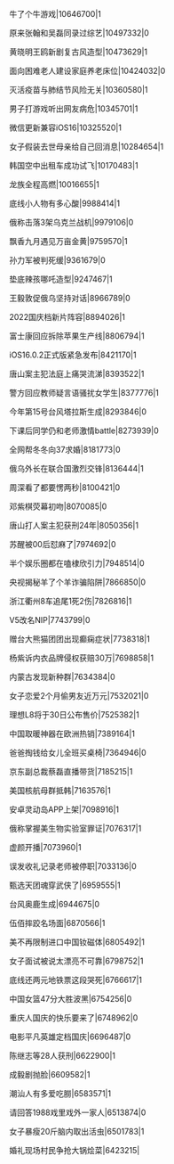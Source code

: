 牛了个牛游戏|10646700|1

原来张翰和吴磊同录过综艺|10497332|0

黄晓明王鸥新剧复古风造型|10473629|1

面向困难老人建设家庭养老床位|10424032|0

灭活疫苗与肺结节风险无关|10360580|1

男子打游戏听出网友病危|10345701|1

微信更新兼容iOS16|10325520|1

女子假装去世母亲给自己回消息|10284654|1

韩国空中出租车成功试飞|10170483|1

龙族全程高燃|10016655|1

底线小人物有多心酸|9988414|1

俄称击落3架乌克兰战机|9979106|0

飘香九月遇见万亩金黄|9759570|1

孙力军被判死缓|9361679|0

垫底辣孩哪吒造型|9247467|1

王毅敦促俄乌坚持对话|8966789|0

2022国庆档新片阵容|8894026|1

富士康回应拆除苹果生产线|8806794|1

iOS16.0.2正式版紧急发布|8421170|1

唐山案主犯法庭上痛哭流涕|8393522|1

警方回应教师疑言语骚扰女学生|8377776|1

今年第15号台风塔拉斯生成|8293846|0

下课后同学仍和老师激情battle|8273939|0

全网帮冬冬向37求婚|8181773|0

俄乌外长在联合国激烈交锋|8136444|1

周深看了都要愣两秒|8100421|0

邓紫棋荧幕初吻|8070085|0

唐山打人案主犯获刑24年|8050356|1

苏醒被00后怼麻了|7974692|0

半个娱乐圈都在嗑棣欣引力|7948514|0

央视揭秘羊了个羊诈骗陷阱|7866850|0

浙江衢州8车追尾1死2伤|7826816|1

V5改名NIP|7743799|0

赠台大熊猫团团出现癫痫症状|7738318|1

杨紫诉内衣品牌侵权获赔30万|7698858|1

内蒙古发现新种群|7634384|0

女子恋爱2个月偷男友近万元|7532021|0

理想L8将于30日公布售价|7525382|1

中国取暖神器在欧洲热销|7389164|1

爸爸掏钱给女儿全班买桌椅|7364946|0

京东副总裁蔡磊直播带货|7185215|1

美国核航母群抵韩|7163576|1

安卓灵动岛APP上架|7098916|1

俄称掌握美生物实验室罪证|7076317|1

虚颜开播|7073960|1

误发收礼记录老师被停职|7033136|0

甄选天团魂穿武侠了|6959555|1

台风奥鹿生成|6944675|0

伍佰摔跤名场面|6870566|1

美不再限制进口中国钕磁体|6805492|1

女子面试被说太漂亮不可靠|6798752|1

底线还两元地铁票这段哭死|6766617|1

中国女篮47分大胜波黑|6754256|0

重庆人国庆的快乐要来了|6748962|0

电影平凡英雄定档国庆|6696487|0

陈继志等28人获刑|6622900|1

成毅剧抛脸|6609582|1

潮汕人有多爱吃朥|6583571|1

请回答1988戏里戏外一家人|6513874|0

女子暴瘦20斤脑内取出活虫|6501783|1

婚礼现场村民争抢大锅烩菜|6423215|

